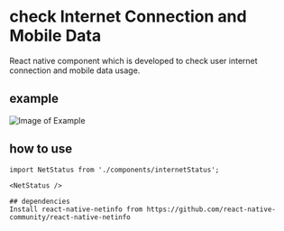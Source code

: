# check Internet Connection and Mobile Data
React native component which is developed to check user internet connection and mobile data usage.

## example
![Image of Example](https://user-images.githubusercontent.com/5220867/93060597-f2fda500-f6a4-11ea-8f25-9720c2d62551.gif)

## how to use

```
import NetStatus from './components/internetStatus';

<NetStatus />

## dependencies
Install react-native-netinfo from https://github.com/react-native-community/react-native-netinfo

